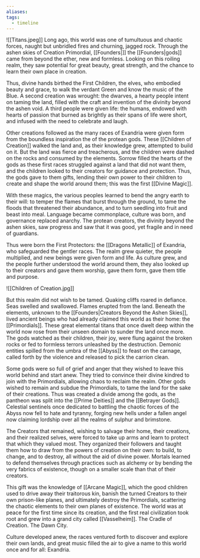 ```yaml
---
aliases: 
tags:
  - timeline
---
```

![[Titans.jpeg]]
Long ago, this world was one of tumultuous and chaotic forces, naught but unbridled fires and churning, jagged rock. Through the ashen skies of Creation Primordial, [[Founders|]] the [[Founders|gods]] came from beyond the ether, new and formless. Looking on this roiling realm, they saw potential for great beauty, great strength, and the chance to learn their own place in creation.

Thus, divine hands birthed the First Children, the elves, who embodied beauty and grace, to walk the verdant Green and know the music of the Blue. A second creation was wrought: the dwarves, a hearty people intent on taming the land, filled with the craft and invention of the divinity beyond the ashen void. A third people were given life: the humans, endowed with hearts of passion that burned as brightly as their spans of life were short, and infused with the need to celebrate and laugh.

Other creations followed as the many races of Exandria were given form from the boundless inspiration the of the protean gods. These [[Children of Creation]] walked the land and, as their knowledge grew, attempted to build on it. But the land was fierce and treacherous, and the children were dashed on the rocks and consumed by the elements. Sorrow filled the hearts of the gods as these first races struggled against a land that did not want them, and the children looked to their creators for guidance and protection. Thus, the gods gave to them gifts, lending their own power to their children to create and shape the world around them; this was the first [[Divine Magic]].

With these magics, the various peoples learned to bend the angry earth to their will: to temper the flames that burst through the ground, to tame the floods that threatened their abundance, and to turn seedling into fruit and beast into meal. Language became commonplace, culture was born, and governance replaced anarchy. The protean creators, the divinity beyond the ashen skies, saw progress and saw that it was good, yet fragile and in need of guardians.

Thus were born the First Protectors: the [[Dragons Metallic]] of Exandria, who safeguarded the gentler races. The realm grew quieter, the people multiplied, and new beings were given form and life. As culture grew, and the people further understood the world around them, they also looked up to their creators and gave them worship, gave them form, gave them title and purpose.

![[Children of Creation.jpg]]

But this realm did not wish to be tamed. Quaking cliffs roared in defiance. Seas swelled and swallowed. Flames erupted from the land. Beneath the elements, unknown to the [[Founders|Creators Beyond the Ashen Skies]], lived ancient beings who had already claimed this world as their home: the [[Primordials]]. These great elemental titans that once dwelt deep within the world now rose from their unseen domain to sunder the land once more. The gods watched as their children, their joy, were flung against the broken rocks or fed to formless terrors unleashed by the destruction. Demonic entities spilled from the umbra of the [[Abyss]] to feast on the carnage, called forth by the violence and released to pick the carrion clean.

Some gods were so full of grief and anger that they wished to leave this world behind and start anew. They tried to convince their divine kindred to join with the Primordials, allowing chaos to reclaim the realm. Other gods wished to remain and subdue the Primordials, to tame the land for the sake of their creations. Thus was created a divide among the gods, as the pantheon was split into the [[Prime Deities]] and the [[Betrayer Gods]]. Celestial sentinels once dedicated to battling the chaotic forces of the Abyss now fell to hate and tyranny, forging new hells under a fallen angel now claiming lordship over all the realms of sulphur and brimstone.

The Creators that remained, wishing to salvage their home, their creations, and their realized selves, were forced to take up arms and learn to protect that which they valued most. They organized their followers and taught them how to draw from the powers of creation on their own: to build, to change, and to destroy, all without the aid of divine power. Mortals learned to defend themselves through practices such as alchemy or by bending the very fabrics of existence, though on a smaller scale than that of their creators.

This gift was the knowledge of [[Arcane Magic]], which the good children used to drive away their traitorous kin, banish the turned Creators to their own prison-like planes, and ultimately destroy the Primordials, scattering the chaotic elements to their own planes of existence. The world was at peace for the first time since its creation, and the first real civilization took root and grew into a grand city called [[Vasselheim]]. The Cradle of Creation. The Dawn City.

Culture developed anew, the races ventured forth to discover and explore their own lands, and great music filled the air to give a name to this world once and for all: Exandria.